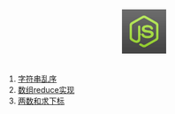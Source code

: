 # <p align='center'><img src='./JS.jpg' width='80'/></p>

<ol>
  <li><a href='./js/shuffle.js'>字符串乱序</a></li>
  <li><a href='./js/reduce.js'>数组reduce实现</a></li>
  <li><a href='./js/reduce.js'>两数和求下标</a></li>
<ol>
